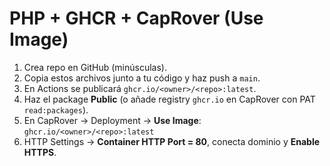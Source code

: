 # PHP + GHCR + CapRover (Use Image)

1) Crea repo en GitHub (minúsculas).
2) Copia estos archivos junto a tu código y haz push a `main`.
3) En Actions se publicará `ghcr.io/<owner>/<repo>:latest`.
4) Haz el package **Public** (o añade registry `ghcr.io` en CapRover con PAT `read:packages`).
5) En CapRover → Deployment → **Use Image**: `ghcr.io/<owner>/<repo>:latest`
6) HTTP Settings → **Container HTTP Port = 80**, conecta dominio y **Enable HTTPS**.
